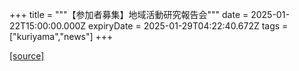 +++
title = """【参加者募集】地域活動研究報告会"""
date = 2025-01-22T15:00:00.000Z
expiryDate = 2025-01-29T04:22:40.672Z
tags = ["kuriyama","news"]
+++


[[source]](https://www.town.kuriyama.hokkaido.jp/site/kaigofukushi/30036.html)
